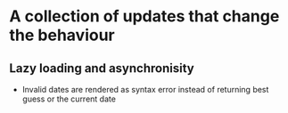 # A collection of updates that change the behaviour

## Lazy loading and asynchronisity

- Invalid dates are rendered as syntax error instead of returning best guess or the current date
